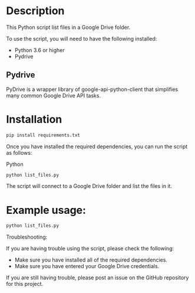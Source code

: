 # Description

This Python script list files in a Google Drive folder.

To use the script, you will need to have the following installed:

- Python 3.6 or higher
- Pydrive

## Pydrive
PyDrive is a wrapper library of google-api-python-client that simplifies many common Google Drive API tasks.

# Installation

```bash
pip install requirements.txt
```

Once you have installed the required dependencies, you can run the script as follows:

Python
```python
python list_files.py
```

The script will connect to a Google Drive folder and list the files in it.


# Example usage:

```python
python list_files.py
```

Troubleshooting:

If you are having trouble using the script, please check the following:

- Make sure you have installed all of the required dependencies.
- Make sure you have entered your Google Drive credentials.

If you are still having trouble, please post an issue on the GitHub repository for this project.